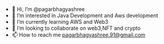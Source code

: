 - 👋 Hi, I’m @pagarbhagyashree
- 👀 I’m interested in Java Development and Aws development 
- 🌱 I’m currently learning AWS and Web3
- 💞️ I’m looking to collaborate on web3,NFT and crypto
- 📫 How to reach me pagarbhagyashree.91@gmail.com

<!---
pagarbhagyashree/pagarbhagyashree is a ✨ special ✨ repository because its `README.md` (this file) appears on your GitHub profile.
You can click the Preview link to take a look at your changes.
--->
